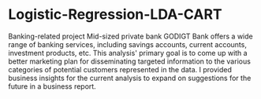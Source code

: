 # Logistic-Regression-LDA-CART

Banking-related project Mid-sized private bank GODIGT Bank offers a wide range of banking services, including savings accounts, current accounts, investment products, etc. This analysis' primary goal is to come up with a better marketing plan for disseminating targeted information to the various categories of potential customers represented in the data. I provided business insights for the current analysis to expand on suggestions for the future in a business report.
